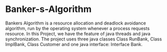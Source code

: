 # Banker-s-Algorithm
Bankers Algorithm is a resource allocation and deadlock avoidance algorithm, run by the operating system whenever a process requests resource. In this Project, we have the feature of java threads and java synchronization. The project uses three java classes Class RunBank, Class ImplBank, Class Customer and one java interface: Interface Bank.
